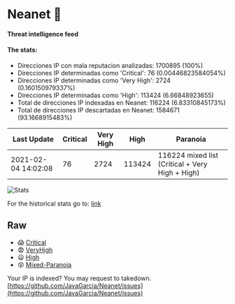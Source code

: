 # Neanet :hocho:
#### Threat intelligence feed
#### The stats:

- Direcciones IP con mala reputacion analizadas: 1700895 (100%)
- Direcciones IP determinadas como 'Critical':  76 (0.00446823584054%)
- Direcciones IP determinadas como 'Very High':  2724 (0.160150979337%)
- Direcciones IP determinadas como 'High':  113424 (6.66848923655)
- Total de direcciones IP indexadas en Neanet:  116224 (6.83310845173%)
- Total de direcciones IP descartadas en Neanet:  1584671 (93.1668915483%)

| Last Update | Critical | Very High | High | Paranoia |
| --- | --- | --- | --- | --- |
| 2021-02-04 14:02:08 | 76 | 2724 | 113424 | 116224 mixed list (Critical + Very High + High)|

![Stats](https://docs.google.com/spreadsheets/d/e/2PACX-1vSnaNMIXVabIpDJjufMlzH7poXnshF3mgd8Is1g9ytUEzVsP5my4Trn8f-xkoLLQ38xpL3HtmUexLo6/pubchart?oid=501124687&format=image)

For the historical stats go to: [link](/stats.csv)
## Raw
- :scream: [Critical](https://raw.githubusercontent.com/JavaGarcia/Neanet/master/blacklists/neanet_critical.txt)
- :fearful: [VeryHigh](https://raw.githubusercontent.com/JavaGarcia/Neanet/master/blacklists/neanet_veryHigh.txtt)
- :frowning: [High](https://raw.githubusercontent.com/JavaGarcia/Neanet/master/blacklists/neanet_high.txt)
- :dizzy_face: [Mixed-Paranoia](https://raw.githubusercontent.com/JavaGarcia/Neanet/master/blacklists/neanet_all.txt)


Your IP is indexed? You may request to takedown. [https://github.com/JavaGarcia/Neanet/issues](https://github.com/JavaGarcia/Neanet/issues)





















































































































































































































































































































































































































































































































































































































































































































































































































































































































































































































































































































































































































































































































































































































































































































































































































































































































































































































































































































































































































































































































































































































































































































































































































































































































































































































































































































































































































































































































































































































































































































































































































































































































































































































































































































































































































































































































































































































































































































































































































































































































